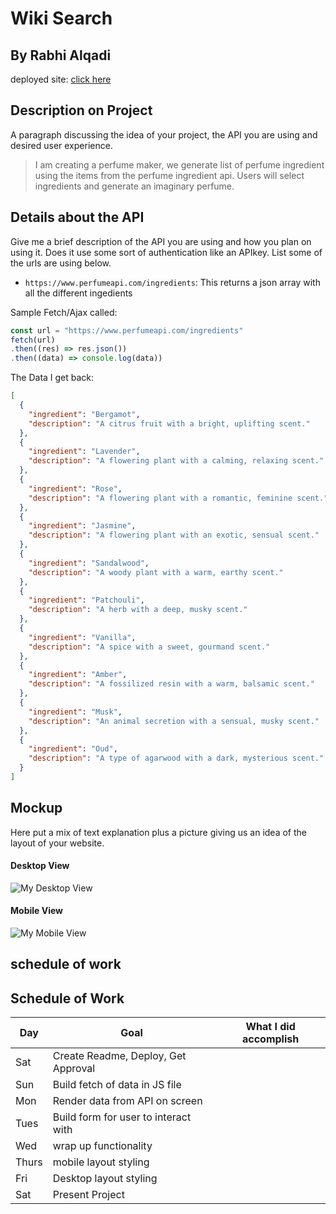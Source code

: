 # Wiki Search
## By Rabhi Alqadi

deployed site: [click here](https://sealproject1-eight.vercel.app/)

## Description on Project

A paragraph discussing the idea of your project, the API you are using and desired user experience.

> I am creating a perfume maker, we generate list of perfume ingredient using the items from the perfume ingredient api. Users will select ingredients and generate an imaginary perfume.
## Details about the API

Give me a brief description of the API you are using and how you plan on using it. Does it use some sort of authentication like an APIkey. List some of the urls are using below.

- `https://www.perfumeapi.com/ingredients`: This returns a json array with all the different ingedients

Sample Fetch/Ajax called:
```js
const url = "https://www.perfumeapi.com/ingredients"
fetch(url)
.then((res) => res.json())
.then((data) => console.log(data))
```

The Data I get back:
```json
[
  {
    "ingredient": "Bergamot",
    "description": "A citrus fruit with a bright, uplifting scent."
  },
  {
    "ingredient": "Lavender",
    "description": "A flowering plant with a calming, relaxing scent."
  },
  {
    "ingredient": "Rose",
    "description": "A flowering plant with a romantic, feminine scent."
  },
  {
    "ingredient": "Jasmine",
    "description": "A flowering plant with an exotic, sensual scent."
  },
  {
    "ingredient": "Sandalwood",
    "description": "A woody plant with a warm, earthy scent."
  },
  {
    "ingredient": "Patchouli",
    "description": "A herb with a deep, musky scent."
  },
  {
    "ingredient": "Vanilla",
    "description": "A spice with a sweet, gourmand scent."
  },
  {
    "ingredient": "Amber",
    "description": "A fossilized resin with a warm, balsamic scent."
  },
  {
    "ingredient": "Musk",
    "description": "An animal secretion with a sensual, musky scent."
  },
  {
    "ingredient": "Oud",
    "description": "A type of agarwood with a dark, mysterious scent."
  }
]
```

## Mockup

Here put a mix of text explanation plus a picture giving us an idea of the layout of your website.

#### Desktop View

![My Desktop View](https://i.imgur.com/5Bs7N6B.png)

#### Mobile View

![My Mobile View](https://i.imgur.com/5Bs7N6B.png)

## schedule of work 

## Schedule of Work

|Day | Goal | What I did accomplish |
|----|------|-----------------------|
| Sat | Create Readme, Deploy, Get Approval | |
| Sun | Build fetch of data in JS file ||
| Mon | Render data from API on screen ||
| Tues| Build form for user to interact with ||
| Wed | wrap up functionality ||
|Thurs| mobile layout styling ||
| Fri | Desktop layout styling ||
| Sat | Present Project ||